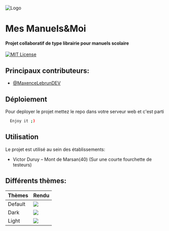 
![Logo](https://mesmanuelsetmoi.tech/doc/logo.png)


# Mes Manuels&Moi
#### Projet collaboratif de type librairie pour manuels scolaire 
[![MIT License](https://img.shields.io/badge/License-MIT-green.svg)](https://choosealicense.com/licenses/mit/)

## Principaux contributeurs:

- [@MaxenceLebrunDEV](https://www.github.com/MaxenceLebrunDEV)


## Déploiement

Pour deployer le projet mettez le repo dans votre serveur web et c'est parti

```bash
  Enjoy it ;)
```


## Utilisation

Le projet est utilisé au sein des établissements:  

- Victor Duruy – Mont de Marsan(40) (Sur une courte fourchette de testeurs)

## Différents thèmes:

| Thèmes             | Rendu                                                                |
| ----------------- | ------------------------------------------------------------------ |
| Default | ![](https://mesmanuelsetmoi.tech/doc/PWA-Original.png) |
| Dark | ![](https://mesmanuelsetmoi.tech/doc/PWA-Dark.png) | |
| Light | ![](https://mesmanuelsetmoi.tech/doc/PWA-Light.png) | |
